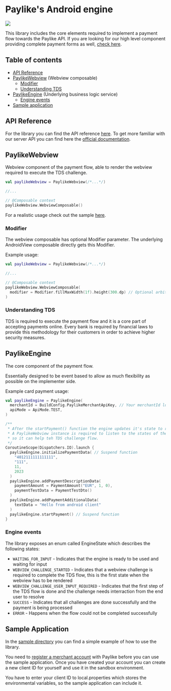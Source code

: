 # Paylike's Android engine

<a href="https://jitpack.io/#paylike/kotlin_engine" target="_blank">
    <img src="https://jitpack.io/v/paylike/kotlin_engine.svg" />
</a>

This library includes the core elements required to implement a payment flow towards the Paylike API.
If you are looking for our high level component providing complete payment forms as well, [check here](https://github.com/paylike/kotlin_sdk).

## Table of contents
* [API Reference](#api-reference)
* [PaylikeWebview](#paylikeWebview) (Webview composable)
    * [Modifier](#modifier)
    * [Understanding TDS](#understanding-tds)
* [PaylikeEngine](#paylikeengine) (Underlying business logic service)
    * [Engine events](#engine-events)
* [Sample application](#sample-application)

## API Reference

For the library you can find the API reference [here](https://paylike.io#todo-link).
To get more familiar with our server API you can find here the [official documentation](https:/github.com/paylike/api-reference).

## PaylikeWebview

Webview component of the payment flow, able to render the webview required to execute the TDS challenge.

```kotlin
val paylikeWebview = PaylikeWebview(/*...*/)

//...

// @Composable context
paylikeWebview.WebviewComposable()
```
For a realistic usage check out the sample [here](./sample/src/main/java/com/github/paylike/sample).

### Modifier

The webview composable has optional Modifier parameter. The underlying AndroidView composable directly gets this Modifier.

Example usage:

```kotlin
val paylikeWebview = PaylikeWebview(/*...*/)

//...

// @Composable context
paylikeWebview.WebviewComposable(
  modifier = Modifier.fillMaxWidth(1f).height(300.dp) // Optional arbitrary modifier
)
```

### Understanding TDS

TDS is required to execute the payment flow and it is a core part of accepting payments online. Every bank is required by financial laws to provide this methodology for their customers in order to achieve higher security measures.

## PaylikeEngine

The core component of the payment flow.

Essentially designed to be event based to allow as much flexibility as possible on the implementer side.

Example card payment usage:

```kotlin
val paylikeEngine = PaylikeEngine(
  merchantId = BuildConfig.PaylikeMerchantApiKey, // Your merchantId loaded from environment
  apiMode = ApiMode.TEST,
)

/**
 * After the startPayment() function the engine updates it's state to render TDS webview challenge.
 * A PaylikeWebview instance is required to listen to the states of the engine,
 * so it can help teh TDS challenge flow.
 */
CoroutineScope(Dispatchers.IO).launch {
  paylikeEngine.initializePaymentData( // Suspend function
    "4012111111111111",
    "111",
    11,
    2023
  )
  paylikeEngine.addPaymentDescriptionData(
    paymentAmount = PaymentAmount("EUR", 1, 0),
    paymentTestData = PaymentTestDto()
  )
  paylikeEngine.addPaymentAdditionalData(
    textData = "Hello from android client"
  )
  paylikeEngine.startPayment() // Suspend function
}
```

### Engine events

The library exposes an enum called EngineState which describes the following states:

* `WAITING_FOR_INPUT` - Indicates that the engine is ready to be used and waiting for input
* `WEBVIEW_CHALLENGE_STARTED` -  Indicates that a webview challenge is required to complete the TDS flow, this is the first state when the webview has to be rendered
* `WEBVIEW_CHALLENGE_USER_INPUT_REQUIRED` - Indicates that the first step of the TDS flow is done and the challenge needs interraction from the end user to resolve
* `SUCCESS` - Indicates that all challenges are done successfully and the payment is being processed
* `ERROR` - Happens when the flow could not be completed successfully

## Sample Application

In the [sample directory](./sample) you can find a simple example of how to use the library.

You need to [register a merchant account](https://paylike.io/sign-up) with Paylike before you can use the sample application. Once you have created your account you can create a new client ID for yourself and use it in the sandbox environment.

You have to enter your client ID to local.properties which stores the environmental variables, so the sample application can include it.